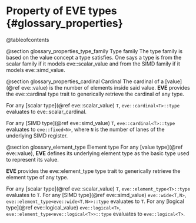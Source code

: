 Property of EVE types  {#glossary_properties}
=====================

@tableofcontents

@section glossary_properties_type_family Type family
The type family is based on the value concept a type satisfies. One says a type is from the scalar
family if it models eve::scalar_value and from the SIMD family if it models eve::simd_value.

@section glossary_properties_cardinal Cardinal
The cardinal of a [value](@ref eve::value) is the number of elements inside said value.
**EVE** provides the eve::cardinal type trait to generically retrieve the cardinal of any type.

For any [scalar type](@ref eve::scalar_value) `T`, `eve::cardinal<T>::type` evaluates to eve::scalar_cardinal.

For any [SIMD type](@ref eve::simd_value) `T`, `eve::cardinal<T>::type` evaluates to `eve::fixed<N>`, where `N` is the number of lanes of the underlying SIMD register.

@section glossary_element_type Element type
For any [value type](@ref eve::value), **EVE** defines its underlying element type as the basic type
used to represent its value.

**EVE** provides the eve::element_type type trait to generically retrieve the element type of any type.

For any [scalar type](@ref eve::scalar_value) `T`, `eve::element_type<T>::type` evaluates to `T`.
For any [SIMD type](@ref eve::simd_value) `eve::wide<T,N>`, `eve::element_type<eve::wide<T,N>>::type`
evaluates to `T`.
For any [logical type](@ref eve::logical_value) `eve::logical<T>`, `eve::element_type<eve::logical<T>>::type`
evaluates to `eve::logical<T>`.
